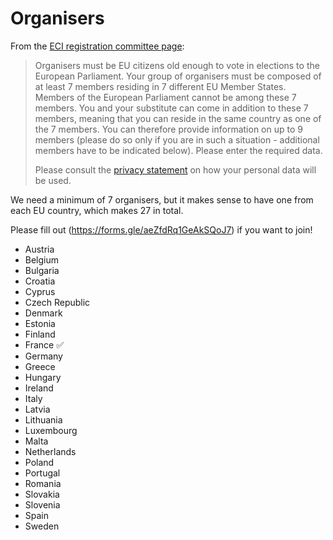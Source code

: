 # Organisers 

From the [ECI registration committee page](https://register.eci.ec.europa.eu/organisers/#/wizard/committee): 

> Organisers must be EU citizens old enough to vote in elections to the European Parliament.
>Your group of organisers must be composed of at least 7 members residing in 7 different EU Member States.
>Members of the European Parliament cannot be among these 7 members. You and your substitute can come in addition to these 7 members, meaning that you can reside in the same country as one of the 7 members. You can therefore provide information on up to 9 members (please do so only if you are in such a situation - additional members have to be indicated below).
>Please enter the required data.
>
>Please consult the [privacy statement](https://citizens-initiative.europa.eu/how-it-works/privacy-policy_en#) on how your personal data will be used.

We need a minimum of 7 organisers, but it makes sense to have one from each EU country, which makes 27 in total. 

Please fill out (https://forms.gle/aeZfdRq1GeAkSQoJ7) if you want to join! 

- Austria
- Belgium
- Bulgaria
- Croatia
- Cyprus
- Czech Republic
- Denmark
- Estonia
- Finland
- France ✅
- Germany
- Greece
- Hungary
- Ireland
- Italy
- Latvia
- Lithuania
- Luxembourg
- Malta
- Netherlands
- Poland
- Portugal
- Romania
- Slovakia
- Slovenia
- Spain
- Sweden